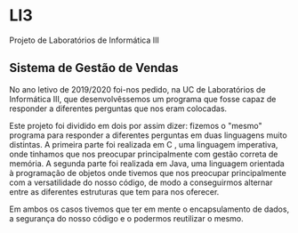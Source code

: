 # LI3
Projeto de Laboratórios de Informática III


## Sistema de Gestão de Vendas

No ano letivo de 2019/2020 foi-nos pedido, na UC de Laboratórios de Informática III, que desenvolvêssemos um programa
que fosse capaz de responder a diferentes perguntas que nos eram colocadas.

Este projeto foi dividido em dois por assim dizer: fizemos o "mesmo" programa para responder a diferentes perguntas em
duas linguagens muito distintas. A primeira parte foi realizada em C , uma linguagem imperativa, onde tinhamos que nos 
preocupar principalmente com gestão correta de memória. A segunda parte foi realizada em Java, uma linguagem orientada à programação de objetos
onde tivemos que nos preocupar principalmente com a versatilidade do nosso código, de modo a conseguirmos alternar entre as 
diferentes estruturas que tem para nos oferecer.

Em ambos os casos tivemos que ter em mente o encapsulamento de dados, a segurança do nosso código e o podermos reutilizar o mesmo.
